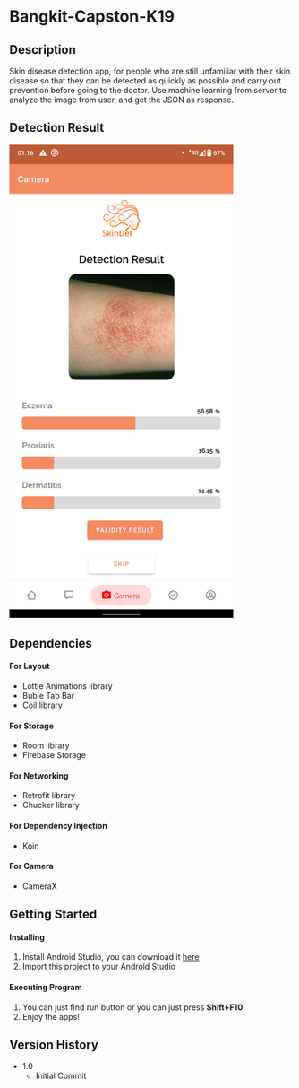 # Bangkit-Capston-K19


## Description
Skin disease detection app, for people who are still unfamiliar with their skin disease so that they can be detected as quickly as possible and carry out prevention before going to the doctor. Use machine learning from server to analyze the image from user, and get the JSON as response.

## Detection Result
<img src="result.png" alt="result" width="400"/>

## Dependencies
#### For Layout
* Lottie Animations library
* Buble Tab Bar
* Coil library
#### For Storage
* Room library
* Firebase Storage
#### For Networking
* Retrofit library
* Chucker library
#### For Dependency Injection
* Koin
#### For Camera
* CameraX

## Getting Started
#### Installing
1. Install Android Studio, you can download it [here](https://developer.android.com/studio)
2. Import this project to your Android Studio
#### Executing Program
1. You can just find run button or you can just press **Shift+F10**
2. Enjoy the apps!

## Version History
* 1.0
    * Initial Commit




